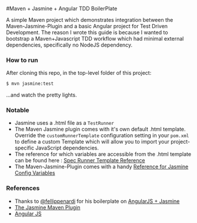 #Maven + Jasmine + Angular TDD BoilerPlate

A simple Maven project which demonstrates integration between the Maven-Jasmine-Plugin and a basic Angular project for Test Driven Development.
The reason I wrote this guide is because I wanted to bootstrap a Maven+Javascript TDD workflow which had minimal external dependencies, specifically no NodeJS dependency. 

### How to run

After cloning this repo, in the top-level folder of this project: 

```bash
$ mvn jasmine:test
```
...and watch the pretty lights. 

### Notable
  * Jasmine uses a .html file as a `TestRunner`
  * The Maven Jasmine plugin comes with it's own default .html template. Override the `customRunnerTemplate` configuration setting in your `pom.xml` to define a custom Template which will allow you to import your project-specific JavaScript dependencies. 
  * The reference for which variables are accessible from the .html template can be found here : [Spec Runner Template Reference](http://searls.github.io/jasmine-maven-plugin/spec-runner-templates.html)
  * The Maven-Jasmine-Plugin comes with a handy [Reference for Jasmine Config Variables](https://searls.github.io/jasmine-maven-plugin/test-mojo.html)

### References

  * Thanks to [@fellippenardi](https://github.com/felippenardi) for his boilerplate on [AngularJS + Jasmine](https://github.com/felippenardi/angularjs-and-jasmine-test-boilerplate)
  * [The Jasmine Maven Plugin](http://searls.github.io/jasmine-maven-plugin/index.html])
  * [Angular JS](https://angularjs.org/])

